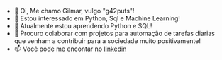 - 👋 Oi, Me chamo Gilmar, vulgo "g42puts"!
- 👀 Estou interessado em Python, Sql e Machine Learning!
- 🌱 Atualmente estou aprendendo Python e SQL!
- 💞️ Procuro colaborar com projetos para automação de tarefas diarias que venham a contribuir para a sociedade muito positivamente!
- 📫 Você pode me encontar no <a href="https://www.linkedin.com/in/gilmar-tavares-218635143/" target="_blank"> linkedin </a>

<!---
g42puts/g42puts is a ✨ special ✨ repository because its `README.md` (this file) appears on your GitHub profile.
You can click the Preview link to take a look at your changes.
--->
